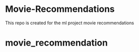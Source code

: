 # Movie-Recommendations
This repo is created for the ml project movie recommendations
# movie_recommendation
